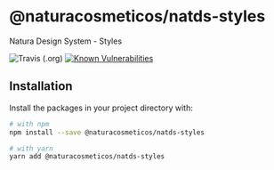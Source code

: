 # @naturacosmeticos/natds-styles

Natura Design System - Styles

![Travis (.org)](https://img.shields.io/travis/natura-cosmeticos/natds.svg)
[![Known Vulnerabilities](https://snyk.io/test/github/natura-cosmeticos/natds/badge.svg?targetFile=package.json)](https://snyk.io/test/github/natura-cosmeticos/natds/packages/styles?targetFile=package.json)

## Installation

Install the packages in your project directory with:

```sh
# with npm
npm install --save @naturacosmeticos/natds-styles

# with yarn
yarn add @naturacosmeticos/natds-styles
```
